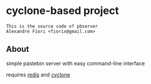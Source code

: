 # cyclone-based project

	This is the source code of pbserver
	Alexandre Fiori <fiorix@gmail.com>

## About

simple pastebin server with easy command-line interface

requires [redis](http://redis.io/) and
[cyclone](https://github.com/fiorix/cyclone)
